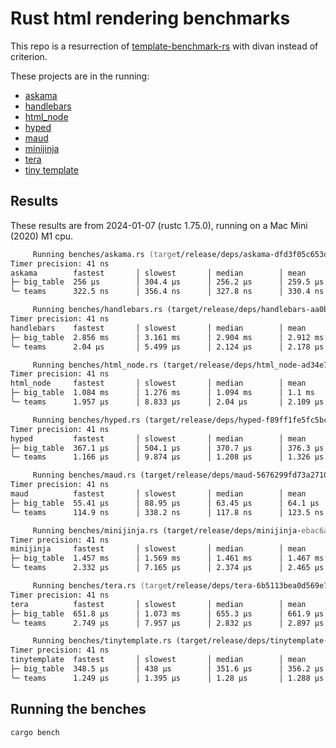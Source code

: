 # Rust html rendering benchmarks

This repo is a resurrection of [template-benchmark-rs](https://github.com/rosetta-rs/template-benchmark-rs) with divan instead of criterion.

These projects are in the running:

- [askama](https://github.com/djc/askama)
- [handlebars](https://github.com/sunng87/handlebars-rust)
- [html_node](https://github.com/vidhanio/html-node)
- [hyped](https://github.com/swlkr/hyped)
- [maud](https://github.com/lambda-fairy/maud)
- [minijinja](https://github.com/mitsuhiko/minijinja)
- [tera](https://github.com/Keats/tera)
- [tiny template](https://github.com/bheisler/TinyTemplate)

## Results

These results are from 2024-01-07 (rustc 1.75.0), running on a Mac Mini (2020) M1 cpu.

```zsh
     Running benches/askama.rs (target/release/deps/askama-dfd3f05c653d84e7)
Timer precision: 41 ns
askama        fastest       │ slowest       │ median        │ mean          │ samples │ iters
├─ big_table  256 µs        │ 304.4 µs      │ 256.2 µs      │ 259.5 µs      │ 100     │ 100
╰─ teams      322.5 ns      │ 356.4 ns      │ 327.8 ns      │ 330.4 ns      │ 100     │ 1600

     Running benches/handlebars.rs (target/release/deps/handlebars-aa0bcf18de12faf1)
Timer precision: 41 ns
handlebars    fastest       │ slowest       │ median        │ mean          │ samples │ iters
├─ big_table  2.856 ms      │ 3.161 ms      │ 2.904 ms      │ 2.912 ms      │ 100     │ 100
╰─ teams      2.04 µs       │ 5.499 µs      │ 2.124 µs      │ 2.178 µs      │ 100     │ 100

     Running benches/html_node.rs (target/release/deps/html_node-ad34e7e13c92e2e4)
Timer precision: 41 ns
html_node     fastest       │ slowest       │ median        │ mean          │ samples │ iters
├─ big_table  1.084 ms      │ 1.276 ms      │ 1.094 ms      │ 1.1 ms        │ 100     │ 100
╰─ teams      1.957 µs      │ 8.833 µs      │ 2.04 µs       │ 2.109 µs      │ 100     │ 100

     Running benches/hyped.rs (target/release/deps/hyped-f89ff1fe5fc5bc18)
Timer precision: 41 ns
hyped         fastest       │ slowest       │ median        │ mean          │ samples │ iters
├─ big_table  367.1 µs      │ 504.1 µs      │ 370.7 µs      │ 376.3 µs      │ 100     │ 100
╰─ teams      1.166 µs      │ 9.874 µs      │ 1.208 µs      │ 1.326 µs      │ 100     │ 100

     Running benches/maud.rs (target/release/deps/maud-5676299fd73a2710)
Timer precision: 41 ns
maud          fastest       │ slowest       │ median        │ mean          │ samples │ iters
├─ big_table  55.41 µs      │ 88.95 µs      │ 63.45 µs      │ 64.1 µs       │ 100     │ 100
╰─ teams      114.9 ns      │ 338.2 ns      │ 117.8 ns      │ 123.5 ns      │ 100     │ 6400

     Running benches/minijinja.rs (target/release/deps/minijinja-ebac6a74b082e911)
Timer precision: 41 ns
minijinja     fastest       │ slowest       │ median        │ mean          │ samples │ iters
├─ big_table  1.457 ms      │ 1.569 ms      │ 1.461 ms      │ 1.467 ms      │ 100     │ 100
╰─ teams      2.332 µs      │ 7.165 µs      │ 2.374 µs      │ 2.465 µs      │ 100     │ 100

     Running benches/tera.rs (target/release/deps/tera-6b5113bea0d569e7)
Timer precision: 41 ns
tera          fastest       │ slowest       │ median        │ mean          │ samples │ iters
├─ big_table  651.8 µs      │ 1.073 ms      │ 655.3 µs      │ 661.9 µs      │ 100     │ 100
╰─ teams      2.749 µs      │ 7.957 µs      │ 2.832 µs      │ 2.897 µs      │ 100     │ 100

     Running benches/tinytemplate.rs (target/release/deps/tinytemplate-b97f518b0dcf8d22)
Timer precision: 41 ns
tinytemplate  fastest       │ slowest       │ median        │ mean          │ samples │ iters
├─ big_table  348.5 µs      │ 438 µs        │ 351.6 µs      │ 356.2 µs      │ 100     │ 100
╰─ teams      1.249 µs      │ 1.395 µs      │ 1.28 µs       │ 1.288 µs      │ 100     │ 400
```

## Running the benches

```sh
cargo bench
```
